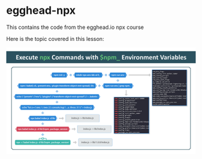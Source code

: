 # egghead-npx
This contains the code from the egghead.io npx course

Here is the topic covered in this lesson:

![image of flowchart covering the lesson](../../flow-chart-downloads-execute-npm-package-binaries-with-the-npx-package-runner/05-execute-npx-commands-with-npm_-environment-variables.png)